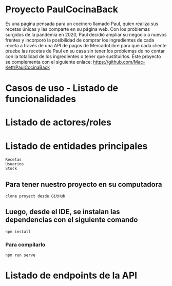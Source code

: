 # Proyecto PaulCocinaBack

Es una página pensada para un cocinero llamado Paul, quien realiza sus recetas únicas y las comparte en su página web. Con los problemas surgidos de la pandemia en 2020, Paul decidió ampliar su negocio a nuevos frentes y incorporó la posibilidad de comprar los ingredientes de cada receta a través de una API de pagos de MercadoLibre para que cada cliente pruebe las recetas de Paul en su casa sin tener los problemas de no contar con la totalidad de los ingredientes o tener que sustituirlos. Éste proyecto se complementa con el siguiente enlace: https://github.com/Mac-Kett/PaulCocinaBack

# Casos de uso - Listado de funcionalidades

# Listado de actores/roles

# Listado de entidades principales
```
Recetas
Usuarios
Stock
```

## Para tener nuestro proyecto en su computadora
```
clone proyect desde GitHub
```

## Luego, desde el IDE, se instalan las dependencias con el siguiente comando
```
npm install
```

### Para compilarlo
```
npm run serve
```

# Listado de endpoints de la API

